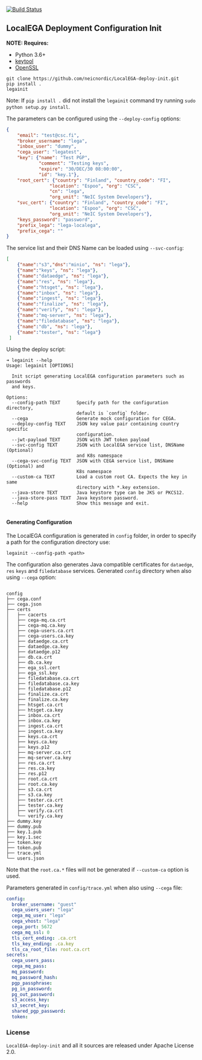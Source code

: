 [![Build Status](https://travis-ci.org/neicnordic/LocalEGA-deploy-init.svg?branch=master)](https://travis-ci.org/neicnordic/LocalEGA-deploy-init)

## LocalEGA Deployment Configuration Init

**NOTE: Requires:** 
  - Python 3.6+
  - [keytool](https://docs.oracle.com/javase/7/docs/technotes/tools/solaris/keytool.html)
  - [OpenSSL](https://www.openssl.org/)

```
git clone https://github.com/neicnordic/LocalEGA-deploy-init.git
pip install .
legainit
```

Note: If `pip install .` did not install the `legainit` command try running `sudo python setup.py install`.

The parameters can be configured using the `--deploy-config` options:
```json
{
    "email": "test@csc.fi",
    "broker_username": "lega",
    "inbox_user": "dummy",
    "cega_user": "legatest",
    "key": {"name": "Test PGP",
            "comment": "Testing keys",
            "expire": "30/DEC/30 08:00:00",
            "id": "key.1"},
    "root_cert": {"country": "Finland", "country_code": "FI",
                "location": "Espoo", "org": "CSC",
                "cn": "lega",
                "org_unit": "NeIC System Developers"},
    "svc_cert": {"country": "Finland", "country_code": "FI",
                "location": "Espoo", "org": "CSC",
                "org_unit": "NeIC System Developers"},
    "keys_password": "password",
    "prefix_lega": "lega-localega",
    "prefix_cega": ""
}
```
The service list and their DNS Name can be loaded using `--svc-config`:
```json
[
    {"name":"s3","dns":"minio", "ns": "lega"},
    {"name":"keys", "ns": "lega"},
    {"name":"dataedge", "ns": "lega"},
    {"name":"res", "ns": "lega"},
    {"name":"htsget", "ns": "lega"},
    {"name":"inbox", "ns": "lega"},
    {"name":"ingest", "ns": "lega"},
    {"name":"finalize", "ns": "lega"},
    {"name":"verify", "ns": "lega"},
    {"name":"mq-server", "ns": "lega"},
    {"name":"filedatabase", "ns": "lega"},
    {"name":"db", "ns": "lega"},
    {"name":"tester", "ns": "lega"}
 ]
```

Using the deploy script:
```
➜ legainit --help
Usage: legainit [OPTIONS]

  Init script generating LocalEGA configuration parameters such as passwords
  and keys.

Options:
  --config-path TEXT      Specify path for the configuration directory,
                          default is `config` folder.
  --cega                  Generate mock configuration for CEGA.
  --deploy-config TEXT    JSON key value pair containing country specific
                          configuration.
  --jwt-payload TEXT      JSON with JWT token payload
  --svc-config TEXT       JSON with LocalEGA service list, DNSName (Optional)
                          and K8s namespace
  --cega-svc-config TEXT  JSON with CEGA service list, DNSName (Optional) and
                          K8s namespace
  --custom-ca TEXT        Load a custom root CA. Expects the key in same
                          directory with *.key extension.
  --java-store TEXT       Java keystore type can be JKS or PKCS12.
  --java-store-pass TEXT  Java keystore password.
  --help                  Show this message and exit.


```

#### Generating Configuration

The LocalEGA configuration is generated in `config` folder, 
in order to specify a path for the configuration directory use:
```
legainit --config-path <path>
```
The configuration also generates Java compatible certificates for `dataedge`, `res`
`keys` and `filedatabase` services.
Generated `config` directory when also using `--cega` option:
```

config
├── cega.conf
├── cega.json
├── certs
│   ├── cacerts
│   ├── cega-mq.ca.crt
│   ├── cega-mq.ca.key
│   ├── cega-users.ca.crt
│   ├── cega-users.ca.key
│   ├── dataedge.ca.crt
│   ├── dataedge.ca.key
│   ├── dataedge.p12
│   ├── db.ca.crt
│   ├── db.ca.key
│   ├── ega_ssl.cert
│   ├── ega_ssl.key
│   ├── filedatabase.ca.crt
│   ├── filedatabase.ca.key
│   ├── filedatabase.p12
│   ├── finalize.ca.crt
│   ├── finalize.ca.key
│   ├── htsget.ca.crt
│   ├── htsget.ca.key
│   ├── inbox.ca.crt
│   ├── inbox.ca.key
│   ├── ingest.ca.crt
│   ├── ingest.ca.key
│   ├── keys.ca.crt
│   ├── keys.ca.key
│   ├── keys.p12
│   ├── mq-server.ca.crt
│   ├── mq-server.ca.key
│   ├── res.ca.crt
│   ├── res.ca.key
│   ├── res.p12
│   ├── root.ca.crt
│   ├── root.ca.key
│   ├── s3.ca.crt
│   ├── s3.ca.key
│   ├── tester.ca.crt
│   ├── tester.ca.key
│   ├── verify.ca.crt
│   └── verify.ca.key
├── dummy.key
├── dummy.pub
├── key.1.pub
├── key.1.sec
├── token.key
├── token.pub
├── trace.yml
└── users.json
```

Note that the `root.ca.*` files will not be generated if `--custom-ca` option is used.

Parameters generated in `config/trace.yml` when also using `--cega` file:
```yaml
config:
  broker_username: "guest"
  cega_users_user: "lega"
  cega_mq_user: "lega"
  cega_vhost: "lega"
  cega_port: 5672
  cega_mq_ssl: 0
  tls_cert_ending: .ca.crt
  tls_key_ending: .ca.key
  tls_ca_root_file: root.ca.crt
secrets:
  cega_users_pass:
  cega_mq_pass:
  mq_password:
  mq_password_hash:
  pgp_passphrase:
  pg_in_password:
  pg_out_password:
  s3_access_key:
  s3_secret_key:
  shared_pgp_password:
  token:
```


### License

`LocalEGA-deploy-init` and all it sources are released under Apache License 2.0.